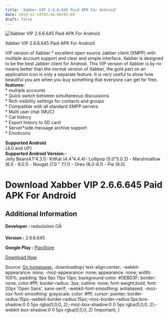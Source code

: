 ```yaml
---
title: 'Xabber VIP 2.6.6.645 Paid APK For Android'
date: 2019-12-14T02:56:00+01:00
draft: false
---
```


![Xabber VIP 2.6.6.645 Paid APK For Android](https://i2.wp.com/apkhome.net/wp-content/uploads/2019/11/Xabber-VIP-2.6.6.645-Paid.png "Xabber VIP 2.6.6.645 Paid APK For Android")

  

Xabber VIP 2.6.6.645 Paid APK For Android

VIP version of Xabber \* excellent open source Jabber client (XMPP) with multiple account support and clear and simple interface. Xabber is designed to be the best Jabber client for Android. This VIP version of Xabber is by no means better than the normal version of Xabber, the gold part on an application icon is only a separate feature. It is very useful to show how beautiful you are when you buy something that everyone can get for free.  
**features:**  
\* multiple accounts  
\* Quick switch between simultaneous discussions  
\* Rich visibility settings for contacts and groups  
\* Compatible with all standard XMPP servers  
\* Multi user chat (MUC)  
\* Cat history  
\* Export history to SD card  
\* Server\*side message archive support  
\* Emoticons

**Supported Android**  
{4.0 and UP}  
**Supported Android Version**:-  
Jelly Bean(4.1"4.3.1)- KitKat (4.4"4.4.4)- Lollipop (5.0"5.0.2) - Marshmallow (6.0 - 6.0.1) - Nougat (7.0 " 7.1.1) - Oreo (8.0-8.1) - Pie (9.0)

Download Xabber VIP 2.6.6.645 Paid APK For Android
==================================================

Additional Information
----------------------

**Developer :** redsolution OÃ

**Version :** 2.6.6.645

**Google Play :** [PlayStore](https://play.google.com/store/apps/details?id=com.xabber.androidvip&feature=more_from_developer)

  

[Download Now](https://store4app.co/post/xabber-vip-2-6-6-645-paid-apk-for-android_1574842830)

  
Source: [Go homepage.](https://store4app.co/post/xabber-vip-2-6-6-645-paid-apk-for-android_1574842830) .downloadtop{ text-align:center; -webkit-appearance: none; -moz-appearance: none; appearance: none; width: 100%; padding: 9px 9px 11px 13px; background-color: #0EBD3F; border: none; color:#fff; border-radius: 3px; outline: none; font-weight;bold; font: 20px 'Open Sans', sans-serif; -webkit-font-smoothing: antialiased; -moz-osx-font-smoothing: grayscale; color: #fff; cursor: pointer; border-radius:15px;-webkit-border-radius:15px;-moz-border-radius:5px;box-shadow:0 0 5px rgba(0,0,0,.2);-moz-box-shadow:0 0 5px rgba(0,0,0,.2);-webkit-box-shadow:0 0 5px rgba(0,0,0,.2) !important; }
